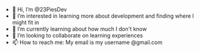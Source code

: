 - 👋 Hi, I’m @23PiesDev
- 👀 I’m interested in learning more about development and finding where I might fit in
- 🌱 I’m currently learning about how much I don't know
- 💞️ I’m looking to collaborate on learning experiences
- 📫 How to reach me: My email is my username @gmail.com

<!---
23PiesDev/23PiesDev is a ✨ special ✨ repository because its `README.md` (this file) appears on your GitHub profile.
You can click the Preview link to take a look at your changes.
--->
